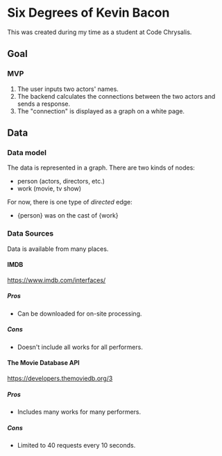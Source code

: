 # Six Degrees of Kevin Bacon

This was created during my time as a student at Code Chrysalis.

## Goal

### MVP

1.  The user inputs two actors' names.
1.  The backend calculates the connections between the two actors and sends a response.
1.  The "connection" is displayed as a graph on a white page.

## Data

### Data model

The data is represented in a graph. There are two kinds of nodes:

* person (actors, directors, etc.)
* work (movie, tv show)

For now, there is one type of _directed_ edge:

* {person} was on the cast of {work}

### Data Sources

Data is available from many places.

#### IMDB

https://www.imdb.com/interfaces/

##### Pros

* Can be downloaded for on-site processing.

##### Cons

* Doesn't include all works for all performers.

#### The Movie Database API

https://developers.themoviedb.org/3

##### Pros

* Includes many works for many performers.

##### Cons

* Limited to 40 requests every 10 seconds.
